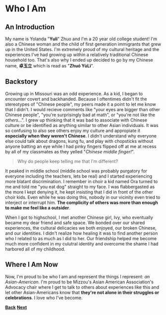 # Who I Am
## An Introduction
My name is Yolanda "**Yuli**" Zhuo and I'm a 20 year old college student! I'm also a Chinese woman and the child of first generation immigrants that grew up in the United States. I'm extremely proud of my cultural heritage and the experiences I've had growing up within a relatively traditional Chinese household too. That's also why I ended up decided to go by my Chinese name, **卓玉立** which is read as "**Zhuó YùLì**".

## Backstory
Growing up in Missouri was an odd experience. As a kid, I began to encounter covert and backhanded. Because I oftentimes didn't fit the stereotypes of "Chinese people", my peers made it a point to let me know that I didn't. I would recieve comments like "your eyes are bigger than other Chinese people", "you're surprisingly bad at math", or "you're not like the _others_...". I grew up thinking that it was bad to associate with Chinese culture or be identified as anything similar to other Asian individuals. It was so confusing to also see others enjoy my culture and appropiate it **especially when they weren't Chinese**. I didn't understand why everyone else could talk about dragons, kung fu, and play with chopsticks without anyone batting an eye while I had pinky fingers flipped off at me at recess by all of my classmates as they yelled "_Chinese middle finger!_".

>Why do people keep telling me that I'm different?

It peaked in middle school (middle school was probably purgatory for everyone including the teachers, lets be real) and I started experiencing more blatant discrimination. I remember in choir a kid named Ora turned to me and told me "you eat dog" straight to my face. I was flabbergasted as the more I kept denying it, he kept insisting that I did in front of the other choir kids. Even while he was doing this, nobody in our vicinity even tried to interject or interrupt him. **The complicity of others was more than enough to make me feel like a outsider**.

When I got to highschool, I met another Chinese girl, Ivy, who eventually became my dear friend and safe space. We bonded over our shared experiences, the cultural delicacies we both enjoyed, our broken Chinese, and our identities. I didn't realize how healing it was to find another person who I related to as much as I did to her. Our friendship helped me become much more confident in my culutral identity and overcome the shame I had harbored all of my childhood.

## Where I Am Now
Now, I'm proud to be who I am and represent the things I represent: _an Asian-American_. I'm proud to be Mizzou's Asian American Association's Advocacy chair where I get to talk to others about experiences like this and let other Asian-Americans know that **they're not alone in their struggles or celebrations**. I love who I've become.

**[Back](WhatIDo.md)**
**[Next]()**
